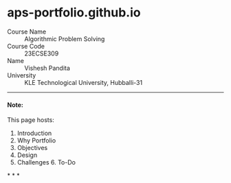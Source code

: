 # aps-portfolio.github.io

<dl>
<dt>Course Name</dt>
<dd>Algorithmic Problem Solving</dd>
<dt>Course Code</dt>
<dd>23ECSE309</dd>
<dt>Name</dt>
<dd>Vishesh Pandita</dd>
<dt>University</dt>
<dd>KLE Technological University, Hubballi-31</dd>
</dl>

* * *


#### Note:
This page hosts:

1. Introduction
2. Why Portfolio
3. Objectives
4. Design
5. Challenges
6. To-Do



* * *
